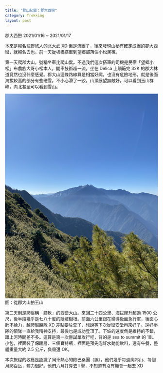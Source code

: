 ```yaml
---
title: "登山紀錄：郡大西巒"
category: Trekking
layout: post
---
```


郡大西巒 2021/01/16 ~ 2021/01/17

本來是報名荒野旅人的北大武 XD 但是流團了，後來發現山秘有確定成團的郡大西巒，就報名去也。前一天從板橋搭車到望郷部落住小松民宿。

第一天爬郡大山，號稱坐車比爬山累。不過我們這次搭車的司機是民宿「望郷小松」布農族大哥小松本人，開車技術超一流，坐在 Delica 上顛簸完 32K 的郡大林道竟然也沒什麼感覺。郡大山這條路線算是相當好爬，也沒有危險地形，就是後面海拔較高的部分有些硬雪，不小心滑了一跤。山頂展望無敵好，可以看到玉山群峰，向北甚至可以看到雪山。

![從郡大山拍玉山](/assets/img/mtjunda.jpeg)
圖：從郡大山拍玉山

第二天則是爬俗稱「膝軟」的西巒大山。來回二十四公里、海拔爬升超過 1500 公尺，後半段幾乎是七八十度的陡坡樹根。前面六公里跟在嚮導後面急行軍，後面心肺不給力，越爬越脫隊 XD 差點要放棄了，想說等下次從巒安堂再來好了。還好壓隊的領隊一直給我精神支持，最後也是成功登頂了。下坡的速度倒是維持的不錯，跟上河時間差不多。這算是第一次嘗試單攻行程，背的是 sea to summit 的 18L 小包，裡面裝了保暖層、三個寶特瓶，裡面是預先泡好水動能飲料，還有午餐，整體重量大約 2.5 公斤，負重還 OK。

本次旅程的收穫是認識了同車熱心的歐巴桑團（誤），他們幾乎每週爬郊山、每個月爬百岳，體力很好。他們六月打算去 I 聖，不知道有沒有機會一起去 XD
